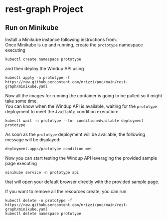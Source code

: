 # rest-graph Project

## Run on Minikube
Install a Minikube instance following instructions from.  
Once Minikube is up and running, create the `prototype` namespace executing
```shell
kubectl create namespace prototype
```
and then deploy the Windup API using
```shell
kubectl apply -n prototype -f https://raw.githubusercontent.com/mrizzi/poc/main/rest-graph/minikube.yaml
```
Now all the images for running the container is going to be pulled so it might take some time.  
You can know when the Windup API is available, waiting for the `prototype` deployment to meet the `Available` condition execution:
```shell
kubectl wait -n prototype --for condition=Available deployment prototype
```
As soon as the `prototype` deployment will be available, the following message will be displayed:
```shell
deployment.apps/prototype condition met
```
Now you can start testing the Windup API leveraging the provided sample page executing
```shell
minikube service -n prototype api
```
that will open your default browser directly with the provided sample page.  

If you want to remove all the resources create, you can run:
```shell
kubectl delete -n prototype -f https://raw.githubusercontent.com/mrizzi/poc/main/rest-graph/minikube.yaml
kubectl delete namespace prototype
```
